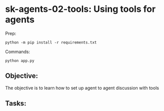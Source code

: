 # sk-agents-02-tools: Using tools for agents

Prep:
```
python -m pip install -r requirements.txt
```

Commands:

```
python app.py
```

## Objective:

The objective is to learn how to set up agent to agent discussion with tools

## Tasks:


